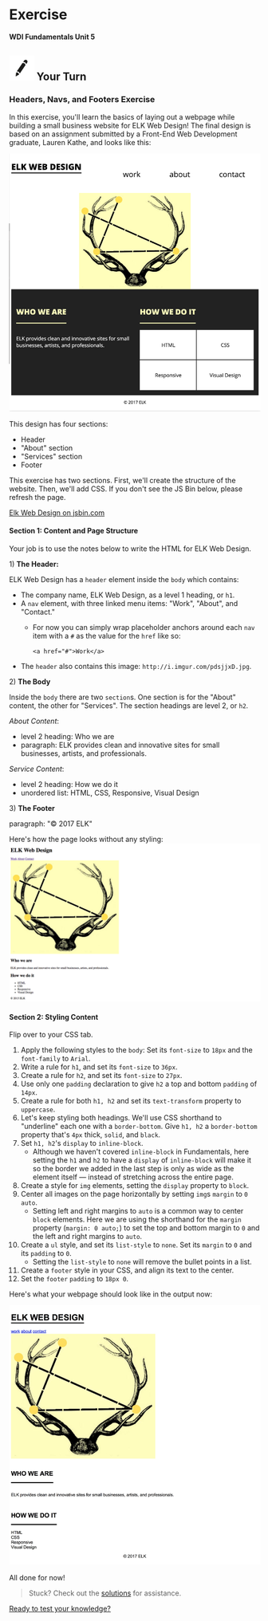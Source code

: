 # Exercise

**WDI Fundamentals Unit 5**

## ![Your Turn](../../.gitbook/assets/exercise%20%282%29.png) Your Turn

### Headers, Navs, and Footers Exercise

In this exercise, you'll learn the basics of laying out a webpage while building a small business website for ELK Web Design! The final design is based on an assignment submitted by a Front-End Web Development graduate, Lauren Kathe, and looks like this:

![](../../.gitbook/assets/elk-final%20%281%29.png)

This design has four sections:

* Header
* "About" section
* "Services" section
* Footer

This exercise has two sections. First, we'll create the structure of the website. Then, we'll add CSS. If you don't see the JS Bin below, please refresh the page.

[Elk Web Design on jsbin.com](http://jsbin.com/kigeyu/embed?html,css,output)

#### Section 1: Content and Page Structure

Your job is to use the notes below to write the HTML for ELK Web Design.

1\) **The Header:**

ELK Web Design has a `header` element inside the `body` which contains:

* The company name, ELK Web Design, as a level 1 heading, or `h1`. 
* A `nav` element, with three linked menu items: "Work", "About", and "Contact."
  * For now you can simply wrap placeholder anchors around each `nav` item with a `#` as the value for the `href` like so:

    ```markup
    <a href="#">Work</a>
    ```
* The `header` also contains this image: `http://i.imgur.com/pdsjjxD.jpg`.

2\) **The Body**

Inside the `body` there are two `section`s. One section is for the "About" content, the other for "Services". The section headings are level 2, or `h2`.

_About Content_:

* level 2 heading: Who we are
* paragraph: ELK provides clean and innovative sites for small businesses, artists, and professionals.

_Service Content_:

* level 2 heading: How we do it
* unordered list: HTML, CSS, Responsive, Visual Design

3\) **The Footer**

paragraph: "© 2017 ELK"

Here's how the page looks without any styling: ![](../../.gitbook/assets/elk-no-css.png)

#### Section 2: Styling Content

Flip over to your CSS tab.

1. Apply the following styles to the `body`: Set its `font-size` to `18px` and the `font-family` to `Arial`.
2. Write a rule for `h1`, and set its `font-size` to `36px`.
3. Create a rule for `h2`, and set its `font-size` to `27px`.
4. Use only one `padding` declaration to give `h2` a top and bottom `padding` of `14px`.
5. Create a rule for both `h1, h2` and set its `text-transform` property to `uppercase`.
6. Let's keep styling both headings. We'll use CSS shorthand to "underline" each one with a `border-bottom`. Give `h1, h2` a `border-bottom` property that's `4px` thick, `solid`, and `black`.
7. Set `h1, h2`'s `display` to `inline-block`.
   * Although we haven't covered `inline-block` in Fundamentals, here setting the `h1` and `h2` to have a `display` of `inline-block` will make it so the border we added in the last step is only as wide as the element itself — instead of stretching across the entire page.
8. Create a style for `img` elements, setting the `display` property to `block`.
9. Center all images on the page horizontally by setting `img`s `margin` to `0 auto`.
   * Setting left and right margins to `auto` is a common way to center `block` elements. Here we are using the shorthand for the `margin` property \(`margin: 0 auto;`\) to set the top and bottom margin to `0` and the left and right margins to `auto`.
10. Create a `ul` style, and set its `list-style` to `none`. Set its `margin` to `0` and its `padding` to `0`.
    * Setting the `list-style` to `none` will remove the bullet points in a list.
11. Create a `footer` style in your CSS, and align its text to the center.
12. Set the `footer` `padding` to `18px 0`.

Here's what your webpage should look like in the output now:

![](../../.gitbook/assets/elk-with-css.jpg)

All done for now!

> Stuck? Check out the [solutions](../../exercise-solutions.md#semantic-elements) for assistance.

[Ready to test your knowledge?](../layout-basics-quiz.md)

